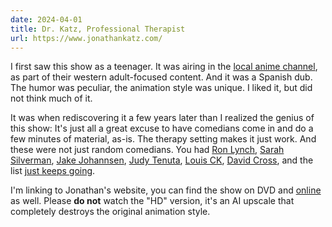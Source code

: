 ```yaml
---
date: 2024-04-01
title: Dr. Katz, Professional Therapist
url: https://www.jonathankatz.com/
---
```

I first saw this show as a teenager. It was airing in the [local anime channel](https://en.wikipedia.org/wiki/Locomotion_(TV_channel)), as part of their western adult-focused content.
And it was a Spanish dub. The humor was peculiar, the animation style was unique. I liked it, but did not think much of it.

It was when rediscovering it a few years later than I realized the genius of this show: It's just all a great excuse to have comedians come in and do a few minutes of material, as-is.
The therapy setting makes it just work. And these were not just random comedians. You had [Ron Lynch](https://www.ronlynch1.com/), [Sarah Silverman](https://sarahsilvermanmerch.com/), [Jake Johannsen](https://www.jakethis.com/), [Judy Tenuta](https://www.judytenuta.com/), [Louis CK](https://louisck.com/), [David Cross](https://officialdavidcross.com/), and the list [just keeps going](https://en.wikipedia.org/wiki/List_of_Dr._Katz,_Professional_Therapist_episodes).

I'm linking to Jonathan's website, you can find the show on DVD and [online](https://www.youtube.com/playlist?list=PL3H6z037pboGUWNoRht95JX5Vo15ZKtFb) as well. Please **do not** watch the "HD" version, it's an AI upscale that completely destroys the original animation style.